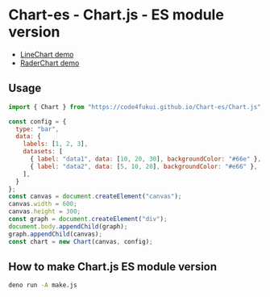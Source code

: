 # Chart-es - Chart.js - ES module version

- [LineChart demo](https://code4fukui.github.io/Chart-es/)
- [RaderChart demo](https://code4fukui.github.io/Chart-es/raderchart.html)

## Usage

```JavaScript
import { Chart } from "https://code4fukui.github.io/Chart-es/Chart.js";

const config = {
  type: "bar",
  data: {
    labels: [1, 2, 3],
    datasets: [
      { label: "data1", data: [10, 20, 30], backgroundColor: "#66e" },
      { label: "data2", data: [5, 10, 20], backgroundColor: "#e66" },
    ],
  }
};
const canvas = document.createElement("canvas");
canvas.width = 600;
canvas.height = 300;
const graph = document.createElement("div");
document.body.appendChild(graph);
graph.appendChild(canvas);
const chart = new Chart(canvas, config);
```

## How to make Chart.js ES module version

```sh
deno run -A make.js
```

